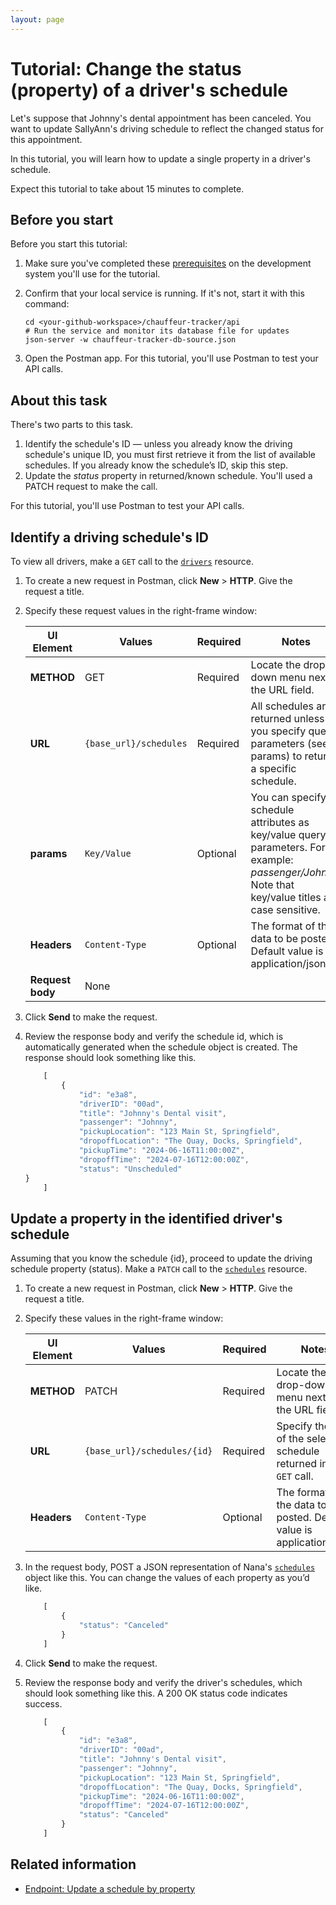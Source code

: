 ```yaml
---
layout: page
---
```


# Tutorial: Change the status (property) of a driver's schedule

Let's suppose that Johnny's dental appointment has been canceled. You want to update SallyAnn's driving schedule to reflect the changed status for this appointment.

In this tutorial, you will learn how to update a single property in a driver's schedule.

Expect this tutorial to take about 15 minutes to complete.

## Before you start

Before you start this tutorial:

1. Make sure you've completed these [prerequisites](../get-started/prereqs.md) on the development system you'll use for the tutorial.
2. Confirm that your local service is running. If it's not, start it with this command:

    ```shell
    cd <your-github-workspace>/chauffeur-tracker/api
    # Run the service and monitor its database file for updates
    json-server -w chauffeur-tracker-db-source.json
    ```

3. Open the Postman app. For this tutorial, you'll use Postman to test your API calls.

## About this task

There's two parts to this task.

1. Identify the schedule's ID — unless you already know the driving schedule's unique ID, you must first retrieve it from the list of available schedules. If you already know the schedule’s ID, skip this step.
2. Update the *status* property in returned/known schedule. You'll used a PATCH request to make the call.

For this tutorial, you'll use Postman to test your API calls.

## Identify a driving schedule's ID

To view all drivers, make a `GET` call to the [`drivers`](../reference/drivers) resource.

1. To create a new request in Postman, click **New** > **HTTP**. Give the request a title.
1. Specify these request values in the right-frame window:

    | UI Element | Values | Required | Notes |
    | -------------- | ------ | ------------ |------------ |
    | **METHOD** | GET | Required | Locate the drop-down menu next to the URL field. |
    | **URL** | `{base_url}/schedules` | Required | All schedules are returned unless you specify query parameters (see params) to return a specific schedule. |
    |**params** | `Key/Value` | Optional | You can specify schedule attributes as key/value query parameters. For example: *passenger/Johnny*. Note that key/value titles are case sensitive.  |
    |**Headers** | `Content-Type` | Optional | The format of the data to be posted. Default value is application/json. |
    |**Request body** | None |  |  |

1. Click **Send** to make the request.
1. Review the response body and verify the schedule id, which is automatically generated when the schedule object is created. The response should look something like this.

    ```js
        [
            {
                "id": "e3a8",
                "driverID": "00ad",
                "title": "Johnny's Dental visit",
                "passenger": "Johnny",
                "pickupLocation": "123 Main St, Springfield",
                "dropoffLocation": "The Quay, Docks, Springfield",
                "pickupTime": "2024-06-16T11:00:00Z",
                "dropoffTime": "2024-07-16T12:00:00Z",
                "status": "Unscheduled"
    }
        ]   
    ```

## Update a property in the identified driver's schedule

Assuming that you know the schedule {id}, proceed to update the driving schedule property (status).
Make a `PATCH` call to the [`schedules`](../reference/schedules) resource.

1. To create a new request in Postman, click **New** > **HTTP**. Give the request a title.
1. Specify these values in the right-frame window:

    | UI Element | Values | Required | Notes |
    | -------------- | ------ | ------------ |------------ |
    | **METHOD** | PATCH | Required | Locate the drop-down menu next to the URL field. |
    | **URL** | `{base_url}/schedules/{id}` | Required |Specify the {id} of the selected schedule returned in your `GET` call.  |
    |**Headers** | `Content-Type` | Optional | The format of the data to be posted. Default value is application/json. |

1. In the request body, POST a JSON representation of Nana's [`schedules`](schedules) object like this. You can change the values of each property as you’d like.

    ```js
        [
            {
                "status": "Canceled"
            }
        ]
    ```

1. Click **Send** to make the request.

1. Review the response body and verify the driver's schedules, which should look something like this. A 200 OK status code indicates success.

    ```js
        [
            {
                "id": "e3a8",
                "driverID": "00ad",
                "title": "Johnny's Dental visit",
                "passenger": "Johnny",
                "pickupLocation": "123 Main St, Springfield",
                "dropoffLocation": "The Quay, Docks, Springfield",
                "pickupTime": "2024-06-16T11:00:00Z",
                "dropoffTime": "2024-07-16T12:00:00Z",
                "status": "Canceled"
            }
        ]  
    ```

## Related information

* [Endpoint: Update a schedule by property](../reference/schedules-update-schedule-by-property.md)
